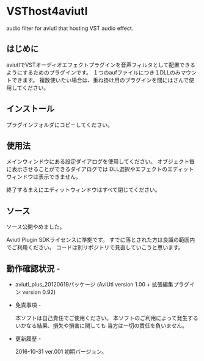 # VSThost4aviutl
audio filter for aviutl that hosting VST audio effect.

## はじめに
aviutlでVSTオーディオエフェクトプラグインを音声フィルタとして配置できるようにするためのプラグインです。
１つのaufファイルにつき１DLLのみマウントできます。
複数使いたい場合は、重ね掛け用のプラグインを間にはさんで使用してください。

## インストール
プラグインフォルダにコピーしてください。

## 使用法
メインウィンドウにある設定ダイアログを使用してください。
オブジェクト毎に表示させることができるダイアログでは
DLL選択やエフェクトのエディットウィンドウは表示できません。

終了するまえにエディットウィンドウはすべて閉じてください。

## ソース
ソース公開やめました。

Aviutl Plugin SDKライセンスに準拠です。
すでに落とされた方は良識の範囲内でご利用ください。
コードは別リポジトリで見直していこうと思います。

## 動作確認状況 -

- aviutl_plus_20120619パッケージ
(AviUtl version 1.00 + 拡張編集プラグイン  version 0.92)

- 免責事項 -

   本ソフトは自己責任でご使用ください。
   本ソフトのご利用によって発生する
  いかなる結果、損失や損害に関しても
  当方は一切の責任を負いません。


- 更新履歴 -

  2016-10-31 ver.001 初期バージョン。

